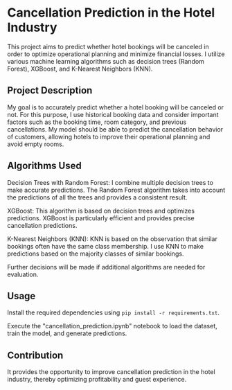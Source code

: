 # Cancellation Prediction in the Hotel Industry
This project aims to predict whether hotel bookings will be canceled in order to optimize operational planning and minimize financial losses. I utilize various machine learning algorithms such as decision trees (Random Forest), XGBoost, and K-Nearest Neighbors (KNN).

## Project Description
My goal is to accurately predict whether a hotel booking will be canceled or not. For this purpose, I use historical booking data and consider important factors such as the booking time, room category, and previous cancellations. My model should be able to predict the cancellation behavior of customers, allowing hotels to improve their operational planning and avoid empty rooms.

## Algorithms Used
Decision Trees with Random Forest: I combine multiple decision trees to make accurate predictions. The Random Forest algorithm takes into account the predictions of all the trees and provides a consistent result.

XGBoost: This algorithm is based on decision trees and optimizes predictions. XGBoost is particularly efficient and provides precise cancellation predictions.

K-Nearest Neighbors (KNN): KNN is based on the observation that similar bookings often have the same class membership. I use KNN to make predictions based on the majority classes of similar bookings.

Further decisions will be made if additional algorithms are needed for evaluation.

## Usage
Install the required dependencies using `pip install -r requirements.txt`.

Execute the "cancellation_prediction.ipynb" notebook to load the dataset, train the model, and generate predictions.


## Contribution
It provides the opportunity to improve cancellation prediction in the hotel industry, thereby optimizing profitability and guest experience.
